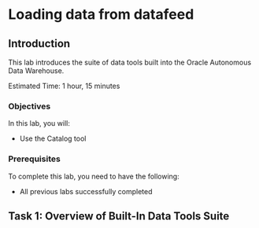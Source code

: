 # Loading data from datafeed

## Introduction
This lab introduces the suite of data tools built into the Oracle Autonomous Data Warehouse.

Estimated Time: 1 hour, 15 minutes

### Objectives
In this lab, you will:

- Use the Catalog tool

### Prerequisites

To complete this lab, you need to have the following:

- All previous labs successfully completed

## Task 1: Overview of Built-In Data Tools Suite

